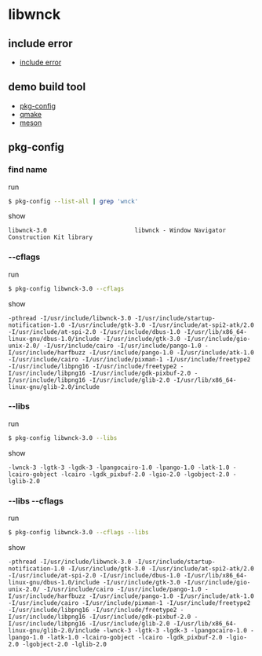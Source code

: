 
# libwnck


## include error

* [include error](libwnck-include-error)


## demo build tool

* [pkg-config](libwnck-pkg-config)
* [qmake](libwnck-qmake)
* [meson](libwnck-meson)


## pkg-config

### find name

run

``` sh
$ pkg-config --list-all | grep 'wnck'
```

show

```
libwnck-3.0                         libwnck - Window Navigator Construction Kit library
```


### --cflags

run

``` sh
$ pkg-config libwnck-3.0 --cflags
```

show

```
-pthread -I/usr/include/libwnck-3.0 -I/usr/include/startup-notification-1.0 -I/usr/include/gtk-3.0 -I/usr/include/at-spi2-atk/2.0 -I/usr/include/at-spi-2.0 -I/usr/include/dbus-1.0 -I/usr/lib/x86_64-linux-gnu/dbus-1.0/include -I/usr/include/gtk-3.0 -I/usr/include/gio-unix-2.0/ -I/usr/include/cairo -I/usr/include/pango-1.0 -I/usr/include/harfbuzz -I/usr/include/pango-1.0 -I/usr/include/atk-1.0 -I/usr/include/cairo -I/usr/include/pixman-1 -I/usr/include/freetype2 -I/usr/include/libpng16 -I/usr/include/freetype2 -I/usr/include/libpng16 -I/usr/include/gdk-pixbuf-2.0 -I/usr/include/libpng16 -I/usr/include/glib-2.0 -I/usr/lib/x86_64-linux-gnu/glib-2.0/include
```


### --libs

run

``` sh
$ pkg-config libwnck-3.0 --libs
```

show

```
-lwnck-3 -lgtk-3 -lgdk-3 -lpangocairo-1.0 -lpango-1.0 -latk-1.0 -lcairo-gobject -lcairo -lgdk_pixbuf-2.0 -lgio-2.0 -lgobject-2.0 -lglib-2.0

```


### --libs --cflags

run

``` sh
$ pkg-config libwnck-3.0 --cflags --libs
```

show

```
-pthread -I/usr/include/libwnck-3.0 -I/usr/include/startup-notification-1.0 -I/usr/include/gtk-3.0 -I/usr/include/at-spi2-atk/2.0 -I/usr/include/at-spi-2.0 -I/usr/include/dbus-1.0 -I/usr/lib/x86_64-linux-gnu/dbus-1.0/include -I/usr/include/gtk-3.0 -I/usr/include/gio-unix-2.0/ -I/usr/include/cairo -I/usr/include/pango-1.0 -I/usr/include/harfbuzz -I/usr/include/pango-1.0 -I/usr/include/atk-1.0 -I/usr/include/cairo -I/usr/include/pixman-1 -I/usr/include/freetype2 -I/usr/include/libpng16 -I/usr/include/freetype2 -I/usr/include/libpng16 -I/usr/include/gdk-pixbuf-2.0 -I/usr/include/libpng16 -I/usr/include/glib-2.0 -I/usr/lib/x86_64-linux-gnu/glib-2.0/include -lwnck-3 -lgtk-3 -lgdk-3 -lpangocairo-1.0 -lpango-1.0 -latk-1.0 -lcairo-gobject -lcairo -lgdk_pixbuf-2.0 -lgio-2.0 -lgobject-2.0 -lglib-2.0
```
